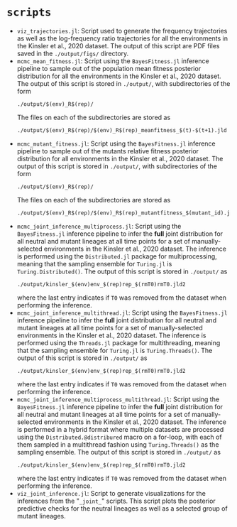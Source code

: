 # `scripts`

- `viz_trajectories.jl`: Script used to generate the frequency trajectories as
  well as the log-frequency ratio trajectories for all the environments in the
  Kinsler et al., 2020 dataset. The output of this script are PDF files saved in
  the `./output/figs/` directory.
- `mcmc_mean_fitness.jl`: Script using the `BayesFitness.jl` inference pipeline
  to sample out of the population mean fitness posterior distribution for all
  the environments in the Kinsler et al., 2020 dataset. The output of this
  script is stored in `./output/`, with subdirectories of the form
  ```
  ./output/$(env)_R$(rep)/
  ```
  The files on each of the subdirectories are stored as
  ```
  ./output/$(env)_R$(rep)/$(env)_R$(rep)_meanfitness_$(t)-$(t+1).jld
  ```
- `mcmc_mutant_fitness.jl`: Script using the `BayesFitness.jl` inference
  pipeline to sample out of the mutants relative fitness posterior distribution
  for all environments in the Kinsler et al., 2020 dataset. The output of this
  script is stored in `./output/`, with subdirectories of the form
  ```
  ./output/$(env)_R$(rep)/
  ```
  The files on each of the subdirectories are stored as
  ```
  ./output/$(env)_R$(rep)/$(env)_R$(rep)_mutantfitness_$(mutant_id).jld
  ```
- `mcmc_joint_inference_multiprocess.jl`: Script using the `BayesFitness.jl`
  inference pipeline to infer the **full** joint distribution for all neutral
  and mutant lineages at all time points for a set of manually-selected
  environments in the Kinsler et al., 2020 dataset. The inference is performed
  using the `Distributed.jl` package for multiprocessing, meaning that the
  sampling ensemble for `Turing.jl` is `Turing.Distributed()`. The output of
  this script is stored in `./output/` as
  ```
  ./output/kinsler_$(env)env_$(rep)rep_$(rmT0)rmT0.jld2
  ```
  where the last entry indicates if `T0` was removed from the dataset when
  performing the inference.
- `mcmc_joint_inference_multithread.jl`: Script using the `BayesFitness.jl`
  inference pipeline to infer the **full** joint distribution for all neutral
  and mutant lineages at all time points for a set of manually-selected
  environments in the Kinsler et al., 2020 dataset. The inference is performed
  using the `Threads.jl` package for multithreading, meaning that the sampling
  ensemble for `Turing.jl` is `Turing.Threads()`. The output of this script is
  stored in `./output/` as
  ```
  ./output/kinsler_$(env)env_$(rep)rep_$(rmT0)rmT0.jld2
  ```
  where the last entry indicates if `T0` was removed from the dataset when
  performing the inference.
- `mcmc_joint_inference_multiprocess_multithread.jl`: Script using the
  `BayesFitness.jl` inference pipeline to infer the **full** joint distribution
  for all neutral and mutant lineages at all time points for a set of
  manually-selected environments in the Kinsler et al., 2020 dataset. The
  inference is performed in a hybrid format where multiple datasets are
  processed using the `Distributed.@distribured` macro on a for-loop, with each
  of them sampled in a multithread fashion using `Turing.Threads()` as the
  sampling ensemble. The output of this script is stored in `./output/` as
  ```
  ./output/kinsler_$(env)env_$(rep)rep_$(rmT0)rmT0.jld2
  ```
  where the last entry indicates if `T0` was removed from the dataset when
  performing the inference.
- `viz_joint_inference.jl`: Script to generate visualizations for the inferences
  from the "`_joint_`" scripts. This script plots the posterior predictive
  checks for the neutral lineages as well as a selected group of mutant
  lineages.